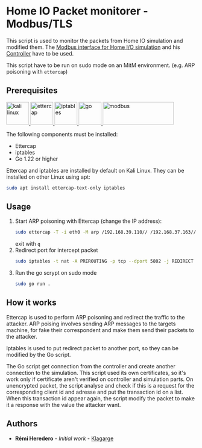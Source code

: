 # Home IO Packet monitorer - Modbus/TLS

This script is used to monitor the packets from Home IO simulation and modified them.
The [Modbus interface for Home I/O simulation](https://github.com/hei-synd-ot-security/Modbus2HomeIO) and his [Controller](https://github.com/Klagarge/ControllerHomeIo) have to be used.

This script have to be run on sudo mode on an MitM environment. (e.g. ARP poisoning with `ettercap`)

## Prerequisites
<p align="left">
<a href="https://www.kali.org/" target="_blank" rel="noreferrer"> <img src="https://upload.wikimedia.org/wikipedia/commons/thumb/2/2b/Kali-dragon-icon.svg/1200px-Kali-dragon-icon.svg.png" alt="kali linux" width="60" height="60"/> </a>
<a href="https://www.ettercap-project.org/" target="_blank" rel="noreferrer"><img src="https://www.kali.org/tools/ettercap/images/ettercap-logo.svg" alt="ettercap" width="60" height="60"/> </a>
<a href="https://linux.die.net/man/8/iptables" target="_blank" rel="noreferrer"><img src="https://projects.task.gda.pl/uploads/-/system/project/avatar/286/iptables-logo.png" alt="iptables" width="60" height="60"/> </a>
<a href="https://go.dev/" target="_blank" rel="noreferrer"> <img src="https://cdn.icon-icons.com/icons2/2107/PNG/512/file_type_go_gopher_icon_130571.png" alt="go" width="60" height="60"/> </a>
<a href="https://modbus.org/" target="_blank" rel="noreferrer"><img src="https://www.detection-technologies.com/wp-content/uploads/2022/03/800px-Configuration_examples_modbus_logo.png" alt="modbus" width="188" height="60"/> </a>
</p>
The following components must be installed:

- Ettercap
- iptables
- Go 1.22 or higher

Ettercap and iptables are installed by default on Kali Linux.
They can be installed on other Linux using apt:

```bash
sudo apt install ettercap-text-only iptables
```

## Usage
1. Start ARP poisoning with Ettercap (change the IP address):
   ```bash
   sudo ettercap -T -i eth0 -M arp /192.168.39.110// /192.168.37.163//
   ```
   exit with `q`
2. Redirect port for intercept packet
   ```bash
   sudo iptables -t nat -A PREROUTING -p tcp --dport 5802 -j REDIRECT --to-port 5803
   ```
3. Run the go scrypt on sudo mode
   ```bash
   sudo go run .
   ```

## How it works
Ettercap is used to perform ARP poisoning and redirect the traffic to the attacker.
ARP poising involves sending ARP messages to the targets machine, for fake their correspondent and make them send their packets to the attacker.

Iptables is used to put redirect packet to another port, so they can be modified by the Go script.

The Go script get connection from the controller and create another connection to the simulation.
This script used its own certificates, so it's work only if certificate aren't verified on controller and simulation parts.
On unencrypted packet, the script analyse and check if this is a request for the corresponding client id and adresse and put the transaction id on a list.
When this transaction id appear again, the script modify the packet to make it a response with the value the attacker want.

## Authors
- **Rémi Heredero** - _Initial work_ - [Klagarge](https://github.com/Klagarge)